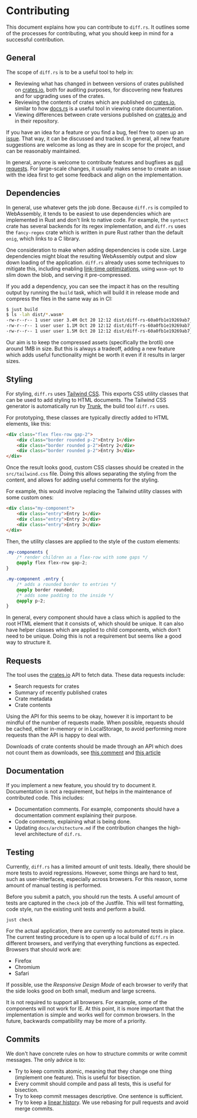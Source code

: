 # Contributing

This document explains how you can contribute to `diff.rs`. It outlines some
of the processes for contributing, what you should keep in mind for a successful
contribution.

## General

The scope of `diff.rs` is to be a useful tool to help in:

- Reviewing what has changed in between versions of crates published on
  [crates.io][], both for auditing purposes, for discovering new features and
  for upgrading uses of the crates.
- Reviewing the contents of crates which are published on [crates.io][],
  similar to how [docs.rs][] is a useful tool in viewing crate documentation.
- Viewing differences between crate versions published on [crates.io][] and in
  their repository.

If you have an idea for a feature or you find a bug, feel free to open up an
[issue][issues]. That way, it can be discussed and tracked. In general, all new
feature suggestions are welcome as long as they are in scope for the project,
and can be reasonably maintained.

In general, anyone is welcome to contribute features and bugfixes as [pull
requests][pulls]. For large-scale changes, it usually makes sense to create an
issue with the idea first to get some feedback and align on the implementation.

## Dependencies

In general, use whatever gets the job done. Because `diff.rs` is compiled to
WebAssembly, it tends to be easiest to use dependencies which are implemented
in Rust and don't link to native code. For example, the `syntect` crate has
several backends for its regex implementation, and `diff.rs` uses the
`fancy-regex` crate which is written in pure Rust rather than the default
`onig`, which links to a C library.

One consideration to make when adding dependencies is code size. Large
dependencies might bloat the resulting WebAssembly output and slow down loading
of the application. `diff.rs` already uses some techniques to mitigate this,
including enabling [link-time optimizations][lto], using `wasm-opt` to slim
down the blob, and serving it pre-compressed.

If you add a dependency, you can see the impact it has on the resulting
output by running the `build` task, which will build it in release mode and
compress the files in the same way as in CI:

```bash
$ just build
$ ls -lah dist/*.wasm*
-rw-r--r-- 1 user user 3.4M Oct 20 12:12 dist/diff-rs-60a0fb1e19269ab7_bg.wasm
-rw-r--r-- 1 user user 1.1M Oct 20 12:12 dist/diff-rs-60a0fb1e19269ab7_bg.wasm.br
-rw-r--r-- 1 user user 1.5M Oct 20 12:12 dist/diff-rs-60a0fb1e19269ab7_bg.wasm.gz
```

Our aim is to keep the compressed assets (specifically the brotli) one around
1MB in size. But this is always a tradeoff, adding a new feature which adds
useful functionality might be worth it even if it results in larger sizes.

## Styling

For styling, `diff.rs` uses [Tailwind CSS][tailwind]. This exports CSS utility
classes that can be used to add styling to HTML documents. The Tailwind CSS
generator is automatically run by [Trunk][trunk], the build tool `diff.rs`
uses.

For prototyping, these classes are typically directly added to HTML elements,
like this:

```html
<div class="flex flex-row gap-2">
    <div class="border rounded p-2">Entry 1</div>
    <div class="border rounded p-2">Entry 2</div>
    <div class="border rounded p-2">Entry 3</div>
</div>
```

Once the result looks good, custom CSS classes should be created in the
`src/tailwind.css` file. Doing this allows separating the styling from
the content, and allows for adding useful comments for the styling.

For example, this would involve replacing the Tailwind utility classes
with some custom ones:

```html
<div class="my-component">
    <div class="entry">Entry 1</div>
    <div class="entry">Entry 2</div>
    <div class="entry">Entry 3</div>
</div>
```

Then, the utility classes are applied to the style of the custom elements:

```css
.my-components {
    /* render children as a flex-row with some gaps */
    @apply flex flex-row gap-2;
}

.my-component .entry {
    /* adds a rounded border to entries */
    @apply border rounded;
    /* adds some padding to the inside */
    @apply p-2;
}
```

In general, every component should have a class which is applied to the root
HTML element that it consists of, which should be unique. It can also have
helper classes which are applied to child components, which don't need to be
unique. Doing this is not a requirement but seems like a good way to structure
it.

## Requests

The tool uses the [crates.io][] API to fetch data. These data requests include:

- Search requests for crates
- Summary of recently published crates
- Crate metadata
- Crate contents

Using the API for this seems to be okay, however it is important to be mindful
of the number of requests made. When possible, requests should be cached, either
in-memory or in LocalStorage, to avoid performing more requests than the API is
happy to deal with.

Downloads of crate contents should be made through an API which does not count
them as downloads, see [this
comment](https://github.com/rust-lang/crates.io/issues/6164#issuecomment-1502698588)
and [this article](https://www.pietroalbini.org/blog/downloading-crates-io/)

## Documentation

If you implement a new feature, you should try to document it. Documentation is
not a requirement, but helps in the maintenance of contributed code.  This
includes:

- Documentation comments. For example, components should have a documentation
  comment explaining their purpose.
- Code comments, explaining what is being done.
- Updating `docs/architecture.md` if the contribution changes the high-level
  architecture of `dif.rs`.

## Testing

Currently, `diff.rs` has a limited amount of unit tests. Ideally, there should
be more tests to avoid regressions. However, some things are hard to test, such
as user-interfaces, especially across browsers. For this reason, some amount of
manual testing is performed.

Before you submit a patch, you should run the tests. A useful amount of tests
are captured in the `check` job of the Justfile. This will test formatting,
code style, run the existing unit tests and perform a build.

    just check

For the actual application, there are currently no automated tests in place.
The current testing procedure is to open up a local build of `diff.rs` in
different browsers, and verifying that everything functions as expected.
Browsers that should work are:

- Firefox
- Chromium
- Safari

If possible, use the *Responsive Design Mode* of each browser to verify that
the side looks good on both small, medium and large screens.

It is not required to support all browsers. For example, some of the components
will not work for IE. At this point, it is more important that the
implementation is simple and works well for common browsers. In the future,
backwards compatibility may be more of a priority.

## Commits

We don't have concrete rules on how to structure commits or write commit messages.
The only advice is to:

- Try to keep commits atomic, meaning that they change one thing (implement one
  feature). This is useful for bisection.
- Every commit should compile and pass all tests, this is useful for bisection.
- Try to keep commit messages descriptive. One sentence is sufficient.
- Try to keep a [linear history][git-linear]. We use rebasing for pull requests
  and avoid merge commits.

[pulls]: https://github.com/xfbs/diff.rs/pulls
[issues]: https://github.com/xfbs/diff.rs/issues
[crates.io]: https://crates.io/
[docs.rs]: https://docs.rs/
[git-linear]: https://www.bitsnbites.eu/a-tidy-linear-git-history/
[tailwind]: https://tailwindcss.com/docs/
[trunk]: https://rustrs.dev/
[lto]: https://nnethercote.github.io/perf-book/build-configuration.html#link-time-optimization
